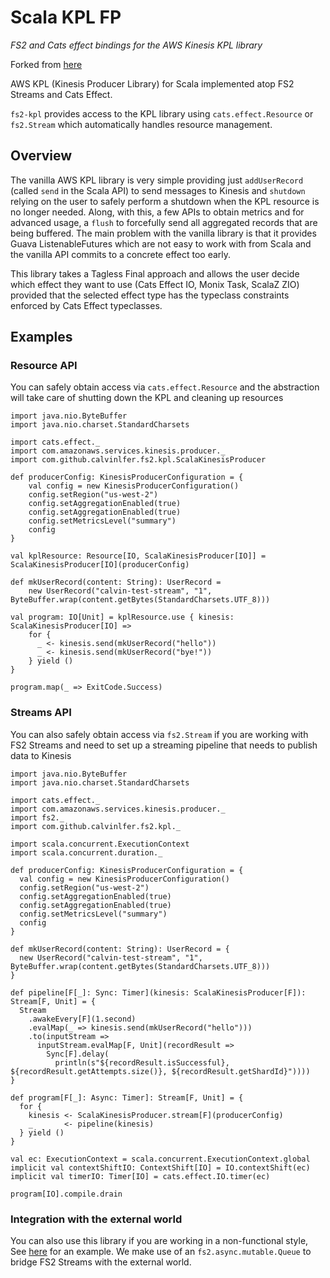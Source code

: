 # Scala KPL FP

_FS2 and Cats effect bindings for the AWS Kinesis KPL library_

Forked from [here](https://github.com/StreetContxt/kpl-scala)

AWS KPL (Kinesis Producer Library) for Scala implemented atop FS2 Streams and Cats Effect. 

`fs2-kpl` provides access to the KPL library using `cats.effect.Resource` or `fs2.Stream` which 
automatically handles resource management. 

## Overview 

The vanilla AWS KPL library is very simple providing just `addUserRecord` (called `send` in the Scala API) to send 
messages to Kinesis and `shutdown` relying on the user to safely perform a shutdown when the KPL resource is no longer 
needed. Along, with this, a few APIs to obtain metrics and for advanced usage, a `flush` to forcefully send all 
aggregated records that are being buffered. The main problem with the vanilla library is that it provides Guava 
ListenableFutures which are not easy to work with from Scala and the vanilla API commits to a concrete effect too early. 

This library takes a Tagless Final approach and allows the user decide which effect they want to use (Cats Effect IO, 
Monix Task, ScalaZ ZIO) provided that the selected effect type has the typeclass constraints enforced by 
Cats Effect typeclasses. 

## Examples

### Resource API

You can safely obtain access via `cats.effect.Resource` and the abstraction will take care of shutting down the KPL and
cleaning up resources

```tut:book:silent
import java.nio.ByteBuffer
import java.nio.charset.StandardCharsets

import cats.effect._
import com.amazonaws.services.kinesis.producer._
import com.github.calvinlfer.fs2.kpl.ScalaKinesisProducer

def producerConfig: KinesisProducerConfiguration = {
    val config = new KinesisProducerConfiguration()
    config.setRegion("us-west-2")
    config.setAggregationEnabled(true)
    config.setAggregationEnabled(true)
    config.setMetricsLevel("summary")
    config
}

val kplResource: Resource[IO, ScalaKinesisProducer[IO]] = ScalaKinesisProducer[IO](producerConfig)

def mkUserRecord(content: String): UserRecord =
    new UserRecord("calvin-test-stream", "1", ByteBuffer.wrap(content.getBytes(StandardCharsets.UTF_8)))

val program: IO[Unit] = kplResource.use { kinesis: ScalaKinesisProducer[IO] =>
    for {
      _ <- kinesis.send(mkUserRecord("hello"))
      _ <- kinesis.send(mkUserRecord("bye!"))
    } yield ()
}

program.map(_ => ExitCode.Success)
```

### Streams API

You can also safely obtain access via `fs2.Stream` if you are working with FS2 Streams and need to set up a streaming
pipeline that needs to publish data to Kinesis

```tut:book:silent
import java.nio.ByteBuffer
import java.nio.charset.StandardCharsets

import cats.effect._
import com.amazonaws.services.kinesis.producer._
import fs2._
import com.github.calvinlfer.fs2.kpl._

import scala.concurrent.ExecutionContext
import scala.concurrent.duration._

def producerConfig: KinesisProducerConfiguration = {
  val config = new KinesisProducerConfiguration()
  config.setRegion("us-west-2")
  config.setAggregationEnabled(true)
  config.setAggregationEnabled(true)
  config.setMetricsLevel("summary")
  config
}

def mkUserRecord(content: String): UserRecord = {
  new UserRecord("calvin-test-stream", "1", ByteBuffer.wrap(content.getBytes(StandardCharsets.UTF_8)))
}

def pipeline[F[_]: Sync: Timer](kinesis: ScalaKinesisProducer[F]): Stream[F, Unit] = {
  Stream
    .awakeEvery[F](1.second)
    .evalMap(_ => kinesis.send(mkUserRecord("hello")))
    .to(inputStream =>
      inputStream.evalMap[F, Unit](recordResult =>
        Sync[F].delay(
          println(s"${recordResult.isSuccessful}, ${recordResult.getAttempts.size()}, ${recordResult.getShardId}"))))
}

def program[F[_]: Async: Timer]: Stream[F, Unit] = {
  for {
    kinesis <- ScalaKinesisProducer.stream[F](producerConfig)
    _       <- pipeline(kinesis)
  } yield ()
}

val ec: ExecutionContext = scala.concurrent.ExecutionContext.global
implicit val contextShiftIO: ContextShift[IO] = IO.contextShift(ec)
implicit val timerIO: Timer[IO] = cats.effect.IO.timer(ec)

program[IO].compile.drain
```

### Integration with the external world

You can also use this library if you are working in a non-functional style, See 
[here](https://github.com/calvinlfer/fs2-kpl/blob/master/examples/src/main/scala/usage/TalkingToExternalWorld.scala) 
for an example. We make use of an `fs2.async.mutable.Queue` to bridge FS2 Streams with the external world.